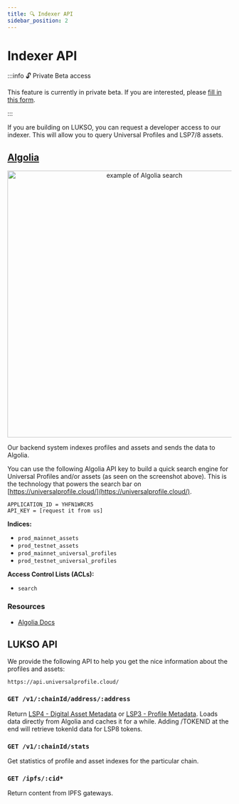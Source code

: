 ```yaml
---
title: 🔍 Indexer API
sidebar_position: 2
---
```


# Indexer API

:::info 🔓 Private Beta access

This feature is currently in private beta. If you are interested, please [fill in this form](https://forms.gle/rhWA25m3jjuPNPva9).

:::

If you are building on LUKSO, you can request a developer access to our indexer. This will allow you to query Universal Profiles and LSP7/8 assets.

## [Algolia](https://www.algolia.com/)

<p align="center">
<img src="/img/tools/algolia_example.png" height="600px" alt="example of Algolia search"/>
</p>

Our backend system indexes profiles and assets and sends the data to Algolia.

You can use the following Algolia API key to build a quick search engine for Universal Profiles and/or assets (as seen on the screenshot above). This is the technology that powers the search bar on [https://universalprofile.cloud/](https://universalprofile.cloud/).

```
APPLICATION_ID = YHFN1WRCR5
API_KEY = [request it from us]
```

**Indices:**

- `prod_mainnet_assets`
- `prod_testnet_assets`
- `prod_mainnet_universal_profiles`
- `prod_testnet_universal_profiles`

**Access Control Lists (ACLs):**

- `search`

### Resources

- [Algolia Docs](https://www.algolia.com/doc/)

## LUKSO API

We provide the following API to help you get the nice information about the profiles and assets:

```
https://api.universalprofile.cloud/
```

### `GET /v1/:chainId/address/:address`

Return [LSP4 - Digital Asset Metadata](https://docs.lukso.tech/standards/tokens/LSP4-Digital-Asset-Metadata/) or [LSP3 - Profile Metadata](https://docs.lukso.tech/standards/metadata/lsp3-profile-metadata). Loads data directly from Algolia and caches it for a while. Adding /TOKENID at the end will retrieve tokenId data for LSP8 tokens.

### `GET /v1/:chainId/stats`

Get statistics of profile and asset indexes for the particular chain.

### `GET /ipfs/:cid*`

Return content from IPFS gateways.
